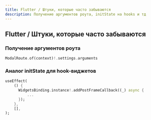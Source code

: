 ```yaml
---
title: Flutter / Штуки, которые часто забываются
description: Получение аргументов роута, initState на hooks и тд
---
```


## Flutter / Штуки, которые часто забываются

### Получение аргументов роута

```dart
ModalRoute.of(context)!.settings.arguments
```

### Аналог initState для hook-виджетов

```dart
useEffect(
    () {
      WidgetsBinding.instance!.addPostFrameCallback((_) async {
          ...
      });
    },
    [],
);
```
